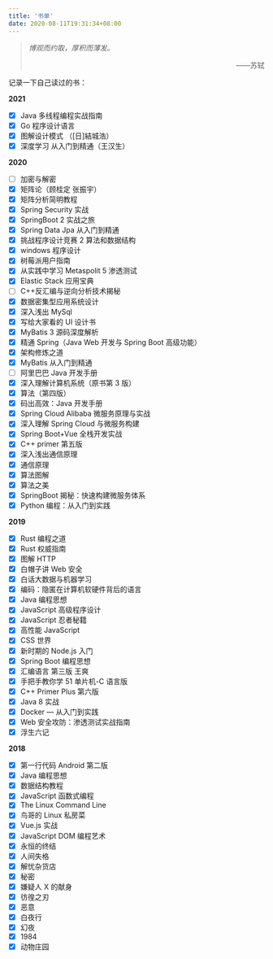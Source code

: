 ```yaml
---
title: '书单'
date: 2020-08-11T19:31:34+08:00
---
```


> _博观而约取，厚积而薄发。_
>
> <p style="text-align: right">——苏轼</p>

记录一下自己读过的书：

**2021**

- [x] Java 多线程编程实战指南
- [x] Go 程序设计语言
- [x] 图解设计模式 （[日]結城浩）
- [x] 深度学习 从入门到精通（王汉生）

**2020**

- [ ] 加密与解密
- [x] 矩阵论（顾桂定 张振宇）
- [x] 矩阵分析简明教程
- [x] Spring Security 实战
- [x] SpringBoot 2 实战之旅
- [x] Spring Data Jpa 从入门到精通
- [x] 挑战程序设计竞赛 2 算法和数据结构
- [x] windows 程序设计
- [x] 树莓派用户指南
- [x] 从实践中学习 Metaspolit 5 渗透测试
- [x] Elastic Stack 应用宝典
- [ ] C++反汇编与逆向分析技术揭秘
- [x] 数据密集型应用系统设计
- [x] 深入浅出 MySql
- [x] 写给大家看的 UI 设计书
- [x] MyBatis 3 源码深度解析
- [x] 精通 Spring（Java Web 开发与 Spring Boot 高级功能）
- [x] 架构修炼之道
- [x] MyBatis 从入门到精通
- [ ] 阿里巴巴 Java 开发手册
- [x] 深入理解计算机系统（原书第 3 版）
- [x] 算法（第四版）
- [x] 码出高效：Java 开发手册
- [x] Spring Cloud Alibaba 微服务原理与实战
- [x] 深入理解 Spring Cloud 与微服务构建
- [x] Spring Boot+Vue 全栈开发实战
- [x] C++ primer 第五版
- [x] 深入浅出通信原理
- [x] 通信原理
- [x] 算法图解
- [x] 算法之美
- [x] SpringBoot 揭秘：快速构建微服务体系
- [x] Python 编程：从入门到实践

**2019**

- [x] Rust 编程之道
- [x] Rust 权威指南
- [x] 图解 HTTP
- [x] 白帽子讲 Web 安全
- [x] 白话大数据与机器学习
- [x] 编码：隐匿在计算机软硬件背后的语言
- [x] Java 编程思想
- [x] JavaScript 高级程序设计
- [x] JavaScript 忍者秘籍
- [x] 高性能 JavaScript
- [x] CSS 世界
- [x] 新时期的 Node.js 入门
- [x] Spring Boot 编程思想
- [x] 汇编语言 第三版 王爽
- [x] 手把手教你学 51 单片机-C 语言版
- [x] C++ Primer Plus 第六版
- [x] Java 8 实战
- [x] Docker — 从入门到实践
- [x] Web 安全攻防：渗透测试实战指南
- [x] 浮生六记

**2018**

- [x] 第一行代码 Android 第二版
- [x] Java 编程思想
- [x] 数据结构教程
- [x] JavaScript 函数式编程
- [x] The Linux Command Line
- [x] 鸟哥的 Linux 私房菜
- [x] Vue.js 实战
- [x] JavaScript DOM 编程艺术
- [x] 永恒的终结
- [x] 人间失格
- [x] 解忧杂货店
- [x] 秘密
- [x] 嫌疑人 X 的献身
- [x] 彷徨之刃
- [x] 恶意
- [x] 白夜行
- [x] 幻夜
- [x] 1984
- [x] 动物庄园
